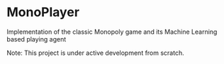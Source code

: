 # MonoPlayer

Implementation of the classic Monopoly game and its Machine Learning based playing agent

Note: This project is under active development from scratch.
